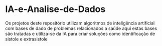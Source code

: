 # IA-e-Analise-de-Dados
Os projetos deste repositório utilizam algoritmos de inteligência artificial com bases de dado de problemas relacionados a saúde 
aqui estas bases são tratadas e utiliza-se da IA para criar soluções como identificação de sistole e extrasistole
